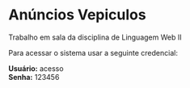 # Anúncios Vepiculos
Trabalho em sala da disciplina de Linguagem Web II

Para acessar o sistema usar a seguinte credencial:

**Usuário:** acesso  
**Senha:**   123456
